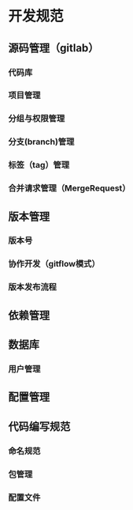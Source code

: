 # 开发规范
## 源码管理（gitlab）

### 代码库

### 项目管理

### 分组与权限管理

### 分支(branch)管理

### 标签（tag）管理

### 合并请求管理（MergeRequest）

## 版本管理

### 版本号

### 协作开发（gitflow模式）

### 版本发布流程

## 依赖管理

## 数据库

### 用户管理

## 配置管理

## 代码编写规范

### 命名规范


### 包管理

### 配置文件








